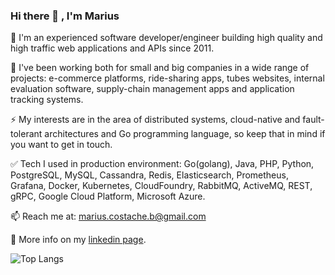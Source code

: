 ### Hi there 👋 , I'm Marius

<!--
**tacheshun/tacheshun** is a ✨ _special_ ✨ repository because its `README.md` (this file) appears on your GitHub profile.

Here are some ideas to get you started:

- 🔭 I’m currently working on ...
- 🌱 I’m currently learning ...
- 👯 I’m looking to collaborate on ...
- 🤔 I’m looking for help with ...
- 💬 Ask me about ...
- 📫 How to reach me: ...
- 😄 Pronouns: ...
- ⚡ Fun fact: ...
-->

🚀 I'm an experienced software developer/engineer building high quality and high traffic web applications and APIs since 2011.

🌱 I've been working both for small and big companies in a wide range of projects: e-commerce platforms, ride-sharing apps, tubes websites, internal evaluation software, supply-chain management apps and application tracking systems.

⚡ My interests are in the area of distributed systems, cloud-native and fault-tolerant architectures and Go programming language, so keep that in mind if you want to get in touch.

✅ Tech I used in production environment: Go(golang), Java, PHP, Python, PostgreSQL, MySQL, Cassandra, Redis, Elasticsearch, Prometheus, Grafana, Docker, Kubernetes, CloudFoundry, RabbitMQ, ActiveMQ, REST, gRPC, Google Cloud Platform, Microsoft Azure.

📫  Reach me at: marius.costache.b@gmail.com

🤔  More info on my <a href="https://www.linkedin.com/in/mariuscostache/">linkedin page</a>.

![Top Langs](https://github-readme-stats.vercel.app/api/top-langs/?username=tacheshun&theme=buefy&layout=compact)
